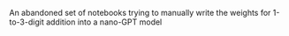 An abandoned set of notebooks trying to manually write the weights for 1-to-3-digit addition into a nano-GPT model
